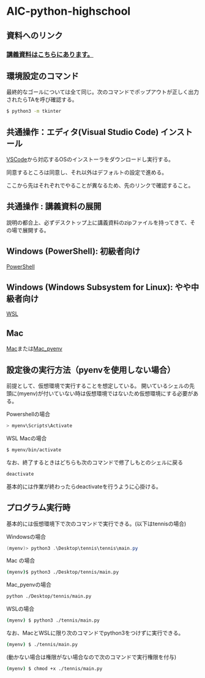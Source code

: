 # AIC-python-highschool

## 資料へのリンク

### [講義資料はこちらにあります。](https://drive.google.com/drive/folders/1pCcRNl8uMgQS5kGeErFf_4HnILDUw7eY)

## 環境設定のコマンド

最終的なゴールについては全て同じ。次のコマンドでポップアウトが正しく出力されたらTAを呼び確認する。
```bash
$ python3 -m tkinter
```

## 共通操作：エディタ(Visual Studio Code) インストール

[VSCode](https://code.visualstudio.com/download)から対応するOSのインストーラをダウンロードし実行する。

同意するところは同意し、それ以外はデフォルトの設定で進める。

ここから先はそれぞれでやることが異なるため、先のリンクで確認すること。

## 共通操作 : 講義資料の展開
説明の都合上、必ずデスクトップ上に講義資料のzipファイルを持ってきて、その場で展開する。

## Windows (PowerShell): 初級者向け
[PowerShell](Powershell.md)

## Windows (Windows Subsystem for Linux): やや中級者向け
[WSL](./WSL.md)

## Mac
[Mac](./Mac.md)または[Mac_pyenv](./Mac_pyenv.md)


## 設定後の実行方法（pyenvを使用しない場合）
前提として、仮想環境で実行することを想定している。
開いているシェルの先頭に(myenv)が付いていない時は仮想環境ではないため仮想環境にする必要がある。

Powershellの場合
```powershell
> myenv\Scripts\Activate
```
WSL Macの場合
```bash
$ myenv/bin/activate
```

なお、終了するときはどちらも次のコマンドで修了しもとのシェルに戻る
```bash
deactivate
```
基本的には作業が終わったらdeactivateを行うように心掛ける。


## プログラム実行時
基本的には仮想環境下で次のコマンドで実行できる。(以下はtennisの場合)

Windowsの場合
```powershell
(myenv)> python3 .\Desktop\tennis\tennis\main.py
```

Mac の場合
```bash
(myenv)$ python3 ./Desktop/tennis/main.py
```

Mac_pyenvの場合
```bash
python ./Desktop/tennis/main.py
```

WSLの場合
```bash
(myenv) $ python3 ./tennis/main.py
```

なお、MacとWSLに限り次のコマンドでpython3をつけずに実行できる。
```bash
(myenv) $ ./tennis/main.py
```

(動かない場合は権限がない場合なので次のコマンドで実行権限を付与)
```bash
(myenv) $ chmod +x ./tennis/main.py
```
